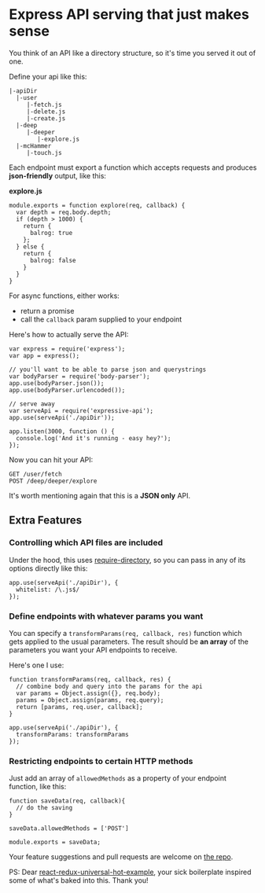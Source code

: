 # Express API serving that just makes sense

You think of an API like a directory structure, so it's time you served it out of one.

Define your api like this:

    |-apiDir
      |-user
         |-fetch.js
         |-delete.js
         |-create.js
      |-deep
         |-deeper
            |-explore.js
      |-mcHammer
         |-touch.js

Each endpoint must export a function which accepts requests and produces **json-friendly** output, like this:

**explore.js**

    module.exports = function explore(req, callback) {
      var depth = req.body.depth;
      if (depth > 1000) {
        return {
          balrog: true
        };
      } else {
        return {
          balrog: false
        }
      }
    }

For async functions, either works:
 
 - return a promise
 - call the `callback` param supplied to your endpoint
 
Here's how to actually serve the API:

    var express = require('express');
    var app = express();
    
    // you'll want to be able to parse json and querystrings
    var bodyParser = require('body-parser'); 
    app.use(bodyParser.json());
    app.use(bodyParser.urlencoded());
    
    // serve away
    var serveApi = require('expressive-api');
    app.use(serveApi('./apiDir'));
    
    app.listen(3000, function () {
      console.log('And it's running - easy hey?');
    });

Now you can hit your API:
    
    GET /user/fetch
    POST /deep/deeper/explore

It's worth mentioning again that this is a **JSON only** API.

## Extra Features

### Controlling which API files are included

Under the hood, this uses [require-directory](https://www.npmjs.com/package/require-directory), so you can pass in any of its options directly like this:

    app.use(serveApi('./apiDir'), {
      whitelist: /\.js$/
    });

### Define endpoints with whatever params you want

You can specify a `transformParams(req, callback, res)` function which gets applied to the usual parameters.
The result should be **an array** of the parameters you want your API endpoints to receive.

Here's one I use:

    function transformParams(req, callback, res) {
      // combine body and query into the params for the api
      var params = Object.assign({}, req.body);
      params = Object.assign(params, req.query);
      return [params, req.user, callback];
    }
    
    app.use(serveApi('./apiDir'), {
      transformParams: transformParams
    });
    
### Restricting endpoints to certain HTTP methods

Just add an array of `allowedMethods` as a property of your endpoint function, like this:

    function saveData(req, callback){
      // do the saving
    }
    
    saveData.allowedMethods = ['POST']
    
    module.exports = saveData;

Your feature suggestions and pull requests are welcome on [the repo](https://github.com/super-cache-money/expressive-api). 

PS: Dear [react-redux-universal-hot-example](https://github.com/erikras/react-redux-universal-hot-example), your sick boilerplate inspired some of what's baked into this. Thank you!
